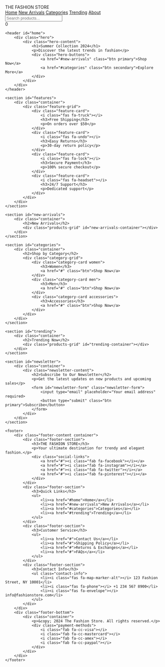 <!DOCTYPE html>
<html lang="en">
<head>
    <meta charset="UTF-8">
    <meta name="viewport" content="width=device-width, initial-scale=1.0">
    <title>THE FASHION STORE - Trendy & Elegant Fashion</title>
    <style>
        :root {
    --primary-color: #2c3e50;
    --secondary-color: #e74c3c;
    --accent-color: #3498db;
    --text-color: #333;
    --light-gray: #f4f4f4;
    --white: #ffffff;
    --max-width: 1200px;
}

* {
    margin: 0;
    padding: 0;
    box-sizing: border-box;
}

body {
    font-family: 'Arial', sans-serif;
    line-height: 1.6;
    color: var(--text-color);
}

.container {
    max-width: var(--max-width);
    margin: 0 auto;
    padding: 0 2rem;
}

/* Navbar */
#navbar {
    position: fixed;
    top: 0;
    width: 100%;
    background: var(--white);
    padding: 1rem 2rem;
    display: flex;
    justify-content: space-between;
    align-items: center;
    box-shadow: 0 2px 5px rgba(0,0,0,0.1);
    z-index: 1000;
}

.nav-brand {
    font-size: 1.5rem;
    font-weight: bold;
    color: var(--primary-color);
}

.nav-items {
    display: flex;
    gap: 2rem;
}

.nav-items a {
    text-decoration: none;
    color: var(--text-color);
    font-weight: 500;
    transition: color 0.3s;
}

.nav-items a:hover,
.nav-items a.active {
    color: var(--accent-color);
}

.nav-actions {
    display: flex;
    align-items: center;
    gap: 1.5rem;
}

.search-bar {
    position: relative;
}

.search-bar input {
    padding: 0.5rem 2rem 0.5rem 1rem;
    border: 1px solid #ddd;
    border-radius: 20px;
    width: 200px;
}

.search-bar i {
    position: absolute;
    right: 0.75rem;
    top: 50%;
    transform: translateY(-50%);
    color: #666;
}

.cart-icon {
    position: relative;
    cursor: pointer;
}

#cart-count {
    position: absolute;
    top: -8px;
    right: -8px;
    background: var(--secondary-color);
    color: var(--white);
    border-radius: 50%;
    padding: 0.2rem 0.5rem;
    font-size: 0.8rem;
}

/* Hero Section */
.hero {
    height: 80vh;
    background: linear-gradient(rgba(0,0,0,0.5), rgba(0,0,0,0.5)), 
                url('https://images.unsplash.com/photo-1441984904996-e0b6ba687e04');
    background-size: cover;
    background-position: center;
    display: flex;
    align-items: center;
    color: var(--white);
    padding: 0 2rem;
    margin-top: 4rem;
}

.hero-content {
    max-width: var(--max-width);
    margin: 0 auto;
}

.hero h1 {
    font-size: 3.5rem;
    margin-bottom: 1rem;
}

.hero p {
    font-size: 1.2rem;
    margin-bottom: 2rem;
}

.hero-buttons {
    display: flex;
    gap: 1rem;
}

/* Buttons */
.btn {
    display: inline-block;
    padding: 1rem 2rem;
    border-radius: 5px;
    text-decoration: none;
    transition: all 0.3s;
    font-weight: 500;
}

.btn.primary {
    background: var(--accent-color);
    color: var(--white);
}

.btn.primary:hover {
    background: #2980b9;
}

.btn.secondary {
    background: transparent;
    color: var(--white);
    border: 2px solid var(--white);
}

.btn.secondary:hover {
    background: var(--white);
    color: var(--primary-color);
}

/* Features Section */
#features {
    padding: 4rem 0;
    background: var(--light-gray);
}

.feature-grid {
    display: grid;
    grid-template-columns: repeat(auto-fit, minmax(250px, 1fr));
    gap: 2rem;
}

.feature-card {
    text-align: center;
    padding: 2rem;
    background: var(--white);
    border-radius: 8px;
    box-shadow: 0 2px 5px rgba(0,0,0,0.1);
}

.feature-card i {
    font-size: 2rem;
    color: var(--accent-color);
    margin-bottom: 1rem;
}

/* Products Grid */
.products-grid {
    display: grid;
    grid-template-columns: repeat(auto-fill, minmax(250px, 1fr));
    gap: 2rem;
    margin-top: 2rem;
}

.product-card {
    background: var(--white);
    border-radius: 8px;
    overflow: hidden;
    transition: transform 0.3s;
    box-shadow: 0 2px 5px rgba(0,0,0,0.1);
}

.product-card:hover {
    transform: translateY(-5px);
}

.product-image {
    width: 100%;
    height: 300px;
    object-fit: cover;
}

.product-info {
    padding: 1.5rem;
}

.product-title {
    font-size: 1.2rem;
    margin-bottom: 0.5rem;
}

.product-price {
    color: var(--accent-color);
    font-weight: bold;
    font-size: 1.1rem;
    margin-bottom: 1rem;
}

/* Categories Section */
.category-grid {
    display: grid;
    grid-template-columns: repeat(auto-fit, minmax(300px, 1fr));
    gap: 2rem;
    margin-top: 2rem;
}

.category-card {
    height: 300px;
    position: relative;
    border-radius: 8px;
    overflow: hidden;
    display: flex;
    align-items: center;
    justify-content: center;
    color: var(--white);
    text-align: center;
    background-size: cover;
    background-position: center;
}

.category-card::before {
    content: '';
    position: absolute;
    top: 0;
    left: 0;
    right: 0;
    bottom: 0;
    background: rgba(0,0,0,0.4);
}

.category-card h3 {
    font-size: 2rem;
    margin-bottom: 1rem;
    position: relative;
    z-index: 1;
}

.category-card .btn {
    position: relative;
    z-index: 1;
}

.women {
    background-image: url('https://images.unsplash.com/photo-1483985988355-763728e1935b');
}

.men {
    background-image: url('https://images.unsplash.com/photo-1490578474895-699cd4e2cf59');
}

.accessories {
    background-image: url('https://images.unsplash.com/photo-1492707892479-7bc8d5a4ee93');
}

/* Newsletter Section */
#newsletter {
    background: var(--primary-color);
    color: var(--white);
    padding: 4rem 0;
}

.newsletter-content {
    text-align: center;
    max-width: 600px;
    margin: 0 auto;
}

.newsletter-form {
    display: flex;
    gap: 1rem;
    margin-top: 2rem;
}

.newsletter-form input {
    flex: 1;
    padding: 1rem;
    border: none;
    border-radius: 5px;
}

/* Footer */
footer {
    background: var(--primary-color);
    color: var(--white);
    padding-top: 4rem;
}

.footer-content {
    display: grid;
    grid-template-columns: repeat(auto-fit, minmax(250px, 1fr));
    gap: 2rem;
    padding-bottom: 3rem;
}

.footer-section h3 {
    margin-bottom: 1.5rem;
}

.footer-section ul {
    list-style: none;
}

.footer-section ul li {
    margin-bottom: 0.5rem;
}

.footer-section a {
    color: var(--white);
    text-decoration: none;
    opacity: 0.8;
    transition: opacity 0.3s;
}

.footer-section a:hover {
    opacity: 1;
}

.social-links {
    display: flex;
    gap: 1rem;
    margin-top: 1rem;
}

.social-links a {
    font-size: 1.5rem;
}

.contact-info li {
    display: flex;
    align-items: center;
    gap: 0.5rem;
}

.footer-bottom {
    border-top: 1px solid rgba(255,255,255,0.1);
    padding: 1.5rem 0;
}

.footer-bottom .container {
    display: flex;
    justify-content: space-between;
    align-items: center;
}

.payment-methods {
    display: flex;
    gap: 1rem;
    font-size: 1.5rem;
}

/* Sections */
section {
    padding: 4rem 0;
}

section h2 {
    text-align: center;
    margin-bottom: 2rem;
    font-size: 2rem;
    color: var(--primary-color);
}

/* Responsive Design */
@media (max-width: 768px) {
    .nav-items {
        display: none;
    }
    
    .hero h1 {
        font-size: 2.5rem;
    }
    
    .newsletter-form {
        flex-direction: column;
    }
    
    .footer-bottom .container {
        flex-direction: column;
        gap: 1rem;
        text-align: center;
    }
}

/* Notifications */
.notification {
    position: fixed;
    bottom: 20px;
    right: 20px;
    background: var(--accent-color);
    color: var(--white);
    padding: 1rem 2rem;
    border-radius: 5px;
    box-shadow: 0 2px 5px rgba(0,0,0,0.2);
    z-index: 1000;
}
    </style>
    <link rel="stylesheet" href="https://cdnjs.cloudflare.com/ajax/libs/font-awesome/6.0.0/css/all.min.css">
</head>
<body>
    <nav id="navbar">
        <div class="nav-brand">THE FASHION STORE</div>
        <div class="nav-items">
            <a href="#home" class="active">Home</a>
            <a href="#new-arrivals">New Arrivals</a>
            <a href="#categories">Categories</a>
            <a href="#trending">Trending</a>
            <a href="#about">About</a>
        </div>
        <div class="nav-actions">
            <div class="search-bar">
                <input type="text" placeholder="Search products...">
                <i class="fas fa-search"></i>
            </div>
            <div class="cart-icon">
                <i class="fas fa-shopping-cart"></i>
                <span id="cart-count">0</span>
            </div>
        </div>
    </nav>

    <header id="home">
        <div class="hero">
            <div class="hero-content">
                <h1>Summer Collection 2024</h1>
                <p>Discover the latest trends in fashion</p>
                <div class="hero-buttons">
                    <a href="#new-arrivals" class="btn primary">Shop Now</a>
                    <a href="#categories" class="btn secondary">Explore More</a>
                </div>
            </div>
        </div>
    </header>

    <section id="features">
        <div class="container">
            <div class="feature-grid">
                <div class="feature-card">
                    <i class="fas fa-truck"></i>
                    <h3>Free Shipping</h3>
                    <p>On orders over $50</p>
                </div>
                <div class="feature-card">
                    <i class="fas fa-undo"></i>
                    <h3>Easy Returns</h3>
                    <p>30-day return policy</p>
                </div>
                <div class="feature-card">
                    <i class="fas fa-lock"></i>
                    <h3>Secure Payment</h3>
                    <p>100% secure checkout</p>
                </div>
                <div class="feature-card">
                    <i class="fas fa-headset"></i>
                    <h3>24/7 Support</h3>
                    <p>Dedicated support</p>
                </div>
            </div>
        </div>
    </section>

    <section id="new-arrivals">
        <div class="container">
            <h2>New Arrivals</h2>
            <div class="products-grid" id="new-arrivals-container"></div>
        </div>
    </section>

    <section id="categories">
        <div class="container">
            <h2>Shop by Category</h2>
            <div class="category-grid">
                <div class="category-card women">
                    <h3>Women</h3>
                    <a href="#" class="btn">Shop Now</a>
                </div>
                <div class="category-card men">
                    <h3>Men</h3>
                    <a href="#" class="btn">Shop Now</a>
                </div>
                <div class="category-card accessories">
                    <h3>Accessories</h3>
                    <a href="#" class="btn">Shop Now</a>
                </div>
            </div>
        </div>
    </section>

    <section id="trending">
        <div class="container">
            <h2>Trending Now</h2>
            <div class="products-grid" id="trending-container"></div>
        </div>
    </section>

    <section id="newsletter">
        <div class="container">
            <div class="newsletter-content">
                <h2>Subscribe to Our Newsletter</h2>
                <p>Get the latest updates on new products and upcoming sales</p>
                <form id="newsletter-form" class="newsletter-form">
                    <input type="email" placeholder="Your email address" required>
                    <button type="submit" class="btn primary">Subscribe</button>
                </form>
            </div>
        </div>
    </section>

    <footer>
        <div class="footer-content container">
            <div class="footer-section">
                <h3>THE FASHION STORE</h3>
                <p>Your ultimate destination for trendy and elegant fashion.</p>
                <div class="social-links">
                    <a href="#"><i class="fab fa-facebook"></i></a>
                    <a href="#"><i class="fab fa-instagram"></i></a>
                    <a href="#"><i class="fab fa-twitter"></i></a>
                    <a href="#"><i class="fab fa-pinterest"></i></a>
                </div>
            </div>
            <div class="footer-section">
                <h3>Quick Links</h3>
                <ul>
                    <li><a href="#home">Home</a></li>
                    <li><a href="#new-arrivals">New Arrivals</a></li>
                    <li><a href="#categories">Categories</a></li>
                    <li><a href="#trending">Trending</a></li>
                </ul>
            </div>
            <div class="footer-section">
                <h3>Customer Service</h3>
                <ul>
                    <li><a href="#">Contact Us</a></li>
                    <li><a href="#">Shipping Policy</a></li>
                    <li><a href="#">Returns & Exchanges</a></li>
                    <li><a href="#">FAQs</a></li>
                </ul>
            </div>
            <div class="footer-section">
                <h3>Contact Info</h3>
                <ul class="contact-info">
                    <li><i class="fas fa-map-marker-alt"></i> 123 Fashion Street, NY 10001</li>
                    <li><i class="fas fa-phone"></i> +1 234 567 8900</li>
                    <li><i class="fas fa-envelope"></i> info@fashionstore.com</li>
                </ul>
            </div>
        </div>
        <div class="footer-bottom">
            <div class="container">
                <p>&copy; 2024 The Fashion Store. All rights reserved.</p>
                <div class="payment-methods">
                    <i class="fab fa-cc-visa"></i>
                    <i class="fab fa-cc-mastercard"></i>
                    <i class="fab fa-cc-amex"></i>
                    <i class="fab fa-cc-paypal"></i>
                </div>
            </div>
        </div>
    </footer>
<script>
    import { products } from './products.js';
import { addToCart } from './cart.js';
import { showNotification } from './utils.js';

// DOM Elements
const newArrivalsContainer = document.getElementById('new-arrivals-container');
const trendingContainer = document.getElementById('trending-container');
const newsletterForm = document.getElementById('newsletter-form');
const cartIcon = document.querySelector('.cart-icon');
const searchInput = document.querySelector('.search-bar input');

// Load new arrivals (first 4 products)
function loadNewArrivals() {
    if (!newArrivalsContainer) return;
    const newArrivals = products.slice(0, 4);
    renderProducts(newArrivals, newArrivalsContainer);
}

// Load trending products (last 4 products)
function loadTrendingProducts() {
    if (!trendingContainer) return;
    const trending = products.slice(-4);
    renderProducts(trending, trendingContainer);
}

// Render products to container
function renderProducts(products, container) {
    container.innerHTML = products.map(product => `
        <div class="product-card">
            <img src="${product.image}" alt="${product.name}" class="product-image">
            <div class="product-info">
                <h3 class="product-title">${product.name}</h3>
                <p class="product-price">$${product.price}</p>
                <button class="btn primary" onclick="window.handleAddToCart(${product.id})">
                    Add to Cart
                </button>
            </div>
        </div>
    `).join('');
}

// Handle add to cart
window.handleAddToCart = function(productId) {
    const product = products.find(p => p.id === productId);
    if (product) {
        addToCart(product);
        showNotification('Product added to cart!');
    }
}

// Handle cart icon click
cartIcon?.addEventListener('click', () => {
    window.location.href = '/cart.html';
});

// Handle newsletter subscription
newsletterForm?.addEventListener('submit', (e) => {
    e.preventDefault();
    const email = e.target.querySelector('input[type="email"]').value;
    showNotification('Thank you for subscribing!');
    e.target.reset();
});

// Handle search
searchInput?.addEventListener('input', (e) => {
    const searchTerm = e.target.value.toLowerCase();
    const filteredProducts = products.filter(product => 
        product.name.toLowerCase().includes(searchTerm)
    );
    
    if (newArrivalsContainer) {
        renderProducts(filteredProducts.slice(0, 4), newArrivalsContainer);
    }
    if (trendingContainer) {
        renderProducts(filteredProducts.slice(-4), trendingContainer);
    }
});

// Initialize the page
loadNewArrivals();
loadTrendingProducts();

// Smooth scrolling
document.querySelectorAll('a[href^="#"]').forEach(anchor => {
    anchor.addEventListener('click', function (e) {
        e.preventDefault();
        const target = document.querySelector(this.getAttribute('href'));
        if (target) {
            target.scrollIntoView({
                behavior: 'smooth'
            });
        }
    });
});
</script>
<script>
    export const products = [
    {
        id: 1,
        name: "Summer Floral Dress",
        price: 59.99,
        image: "https://images.unsplash.com/photo-1515372039744-b8f02a3ae446"
    },
    {
        id: 2,
        name: "Classic White Shirt",
        price: 34.99,
        image: "https://images.unsplash.com/photo-1489987707025-afc232f7ea0f"
    },
    {
        id: 3,
        name: "Slim Fit Denim Jeans",
        price: 79.99,
        image: "https://images.unsplash.com/photo-1542272454315-4c01d7abdf4a"
    },
    {
        id: 4,
        name: "Vintage Leather Jacket",
        price: 129.99,
        image: "https://images.unsplash.com/photo-1551028719-00167b16eac5"
    },
    {
        id: 5,
        name: "Boho Maxi Dress",
        price: 89.99,
        image: "https://images.unsplash.com/photo-1496747611176-843222e1e57c"
    },
    {
        id: 6,
        name: "Casual Striped Tee",
        price: 24.99,
        image: "https://images.unsplash.com/photo-1503341504253-dff4815485f1"
    },
    {
        id: 7,
        name: "High-Waist Skirt",
        price: 49.99,
        image: "https://images.unsplash.com/photo-1583496661160-fb5886a0aaaa"
    },
    {
        id: 8,
        name: "Designer Sunglasses",
        price: 159.99,
        image: "https://images.unsplash.com/photo-1511499767150-a48a237f0083"
    }
];
</script>  
</body>
</html>
